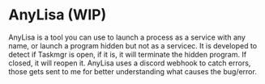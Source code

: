 # AnyLisa (WIP)
AnyLisa is a tool you can use to launch a process as a service with any name, or launch a program hidden but not as a servicec. It is developed to detect if Taskmgr is open, if it is, it will terminate the hidden program. If closed, it will reopen it. AnyLisa uses a discord webhook to catch errors, those gets sent to me for better understanding what causes the bug/error.
